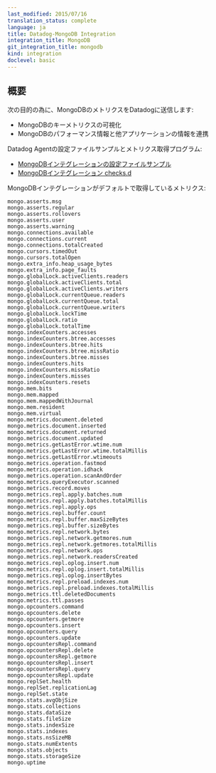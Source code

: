 ```yaml
---
last_modified: 2015/07/16
translation_status: complete
language: ja
title: Datadog-MongoDB Integration
integration_title: MongoDB
git_integration_title: mongodb
kind: integration
doclevel: basic
---
```


<!-- ### Overview
 -->

## 概要



<!-- Connect MongoDB to Datadog in order to:

- Visualize key MongoDB metrics.
- Correlate MongoDB performance with the rest of your applications. -->

次の目的の為に、MongoDBのメトリクスをDatadogに送信します:

- MongoDBのキーメトリクスの可視化
- MongoDBのパフォーマンス情報と他アプリケーションの情報を連携

Datadog Agentの設定ファイルサンプルとメトリクス取得プログラム:

* [MongoDBインテグレーションの設定ファイルサンプル](https://github.com/DataDog/integrations-core/blob/master/mongo/conf.yaml.example)
* [MongoDBインテグレーション checks.d](https://github.com/DataDog/integrations-core/blob/master/mongo/check.py)


<!-- The following metrics are collected by default with the MongoDB integration:

    mongo.asserts.msg
    mongo.asserts.regular
    mongo.asserts.rollovers
    mongo.asserts.user
    mongo.asserts.warning
    mongo.connections.available
    mongo.connections.current
    mongo.connections.totalCreated
    mongo.cursors.timedOut
    mongo.cursors.totalOpen
    mongo.extra_info.heap_usage_bytes
    mongo.extra_info.page_faults
    mongo.globalLock.activeClients.readers
    mongo.globalLock.activeClients.total
    mongo.globalLock.activeClients.writers
    mongo.globalLock.currentQueue.readers
    mongo.globalLock.currentQueue.total
    mongo.globalLock.currentQueue.writers
    mongo.globalLock.lockTime
    mongo.globalLock.ratio
    mongo.globalLock.totalTime
    mongo.indexCounters.accesses
    mongo.indexCounters.btree.accesses
    mongo.indexCounters.btree.hits
    mongo.indexCounters.btree.missRatio
    mongo.indexCounters.btree.misses
    mongo.indexCounters.hits
    mongo.indexCounters.missRatio
    mongo.indexCounters.misses
    mongo.indexCounters.resets
    mongo.mem.bits
    mongo.mem.mapped
    mongo.mem.mappedWithJournal
    mongo.mem.resident
    mongo.mem.virtual
    mongo.metrics.document.deleted
    mongo.metrics.document.inserted
    mongo.metrics.document.returned
    mongo.metrics.document.updated
    mongo.metrics.getLastError.wtime.num
    mongo.metrics.getLastError.wtime.totalMillis
    mongo.metrics.getLastError.wtimeouts
    mongo.metrics.operation.fastmod
    mongo.metrics.operation.idhack
    mongo.metrics.operation.scanAndOrder
    mongo.metrics.queryExecutor.scanned
    mongo.metrics.record.moves
    mongo.metrics.repl.apply.batches.num
    mongo.metrics.repl.apply.batches.totalMillis
    mongo.metrics.repl.apply.ops
    mongo.metrics.repl.buffer.count
    mongo.metrics.repl.buffer.maxSizeBytes
    mongo.metrics.repl.buffer.sizeBytes
    mongo.metrics.repl.network.bytes
    mongo.metrics.repl.network.getmores.num
    mongo.metrics.repl.network.getmores.totalMillis
    mongo.metrics.repl.network.ops
    mongo.metrics.repl.network.readersCreated
    mongo.metrics.repl.oplog.insert.num
    mongo.metrics.repl.oplog.insert.totalMillis
    mongo.metrics.repl.oplog.insertBytes
    mongo.metrics.repl.preload.indexes.num
    mongo.metrics.repl.preload.indexes.totalMillis
    mongo.metrics.ttl.deletedDocuments
    mongo.metrics.ttl.passes
    mongo.opcounters.command
    mongo.opcounters.delete
    mongo.opcounters.getmore
    mongo.opcounters.insert
    mongo.opcounters.query
    mongo.opcounters.update
    mongo.opcountersRepl.command
    mongo.opcountersRepl.delete
    mongo.opcountersRepl.getmore
    mongo.opcountersRepl.insert
    mongo.opcountersRepl.query
    mongo.opcountersRepl.update
    mongo.replSet.health
    mongo.replSet.replicationLag
    mongo.replSet.state
    mongo.stats.avgObjSize
    mongo.stats.collections
    mongo.stats.dataSize
    mongo.stats.fileSize
    mongo.stats.indexSize
    mongo.stats.indexes
    mongo.stats.nsSizeMB
    mongo.stats.numExtents
    mongo.stats.objects
    mongo.stats.storageSize
    mongo.uptime -->

MongoDBインテグレーションがデフォルトで取得しているメトリクス:

    mongo.asserts.msg
    mongo.asserts.regular
    mongo.asserts.rollovers
    mongo.asserts.user
    mongo.asserts.warning
    mongo.connections.available
    mongo.connections.current
    mongo.connections.totalCreated
    mongo.cursors.timedOut
    mongo.cursors.totalOpen
    mongo.extra_info.heap_usage_bytes
    mongo.extra_info.page_faults
    mongo.globalLock.activeClients.readers
    mongo.globalLock.activeClients.total
    mongo.globalLock.activeClients.writers
    mongo.globalLock.currentQueue.readers
    mongo.globalLock.currentQueue.total
    mongo.globalLock.currentQueue.writers
    mongo.globalLock.lockTime
    mongo.globalLock.ratio
    mongo.globalLock.totalTime
    mongo.indexCounters.accesses
    mongo.indexCounters.btree.accesses
    mongo.indexCounters.btree.hits
    mongo.indexCounters.btree.missRatio
    mongo.indexCounters.btree.misses
    mongo.indexCounters.hits
    mongo.indexCounters.missRatio
    mongo.indexCounters.misses
    mongo.indexCounters.resets
    mongo.mem.bits
    mongo.mem.mapped
    mongo.mem.mappedWithJournal
    mongo.mem.resident
    mongo.mem.virtual
    mongo.metrics.document.deleted
    mongo.metrics.document.inserted
    mongo.metrics.document.returned
    mongo.metrics.document.updated
    mongo.metrics.getLastError.wtime.num
    mongo.metrics.getLastError.wtime.totalMillis
    mongo.metrics.getLastError.wtimeouts
    mongo.metrics.operation.fastmod
    mongo.metrics.operation.idhack
    mongo.metrics.operation.scanAndOrder
    mongo.metrics.queryExecutor.scanned
    mongo.metrics.record.moves
    mongo.metrics.repl.apply.batches.num
    mongo.metrics.repl.apply.batches.totalMillis
    mongo.metrics.repl.apply.ops
    mongo.metrics.repl.buffer.count
    mongo.metrics.repl.buffer.maxSizeBytes
    mongo.metrics.repl.buffer.sizeBytes
    mongo.metrics.repl.network.bytes
    mongo.metrics.repl.network.getmores.num
    mongo.metrics.repl.network.getmores.totalMillis
    mongo.metrics.repl.network.ops
    mongo.metrics.repl.network.readersCreated
    mongo.metrics.repl.oplog.insert.num
    mongo.metrics.repl.oplog.insert.totalMillis
    mongo.metrics.repl.oplog.insertBytes
    mongo.metrics.repl.preload.indexes.num
    mongo.metrics.repl.preload.indexes.totalMillis
    mongo.metrics.ttl.deletedDocuments
    mongo.metrics.ttl.passes
    mongo.opcounters.command
    mongo.opcounters.delete
    mongo.opcounters.getmore
    mongo.opcounters.insert
    mongo.opcounters.query
    mongo.opcounters.update
    mongo.opcountersRepl.command
    mongo.opcountersRepl.delete
    mongo.opcountersRepl.getmore
    mongo.opcountersRepl.insert
    mongo.opcountersRepl.query
    mongo.opcountersRepl.update
    mongo.replSet.health
    mongo.replSet.replicationLag
    mongo.replSet.state
    mongo.stats.avgObjSize
    mongo.stats.collections
    mongo.stats.dataSize
    mongo.stats.fileSize
    mongo.stats.indexSize
    mongo.stats.indexes
    mongo.stats.nsSizeMB
    mongo.stats.numExtents
    mongo.stats.objects
    mongo.stats.storageSize
    mongo.uptime
